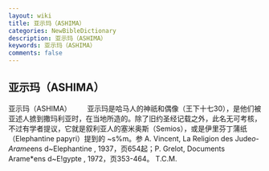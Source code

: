 ```yaml
---
layout: wiki
title: 亚示玛（ASHIMA）
categories: NewBibleDictionary
description: 亚示玛（ASHIMA）
keywords: 亚示玛（ASHIMA）
comments: false
---
```


## 亚示玛（ASHIMA）



亚示玛（ASHIMA）
　　亚示玛是哈马人的神祇和偶像（王下十七30），是他们被亚述人掳到撒玛利亚时，在当地所造的。除了旧约圣经记载之外，此名无可考核，不过有学者提议，它就是叙利亚人的塞米奥斯（Semios），或是伊里芬丁蒲纸（Elephantine papyri）提到的 ~s%m。参 A. Vincent, La Religion des Jude*o-Arame*ens d~Elephantine , 1937，页654起；P. Grelot, Documents Arame*ens d~E!gypte , 1972，页353-464。
T.C.M.



